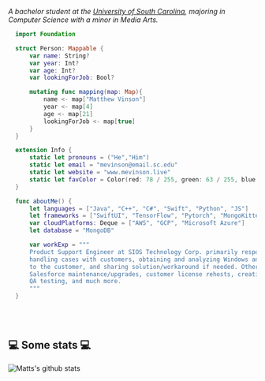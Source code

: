<img src=""/>


<p><em>A bachelor student at the <a href="https://sc.edu/">University of South Carolina</a>, majoring in Computer Science with a minor in Media Arts.</br>
</em></p>

```swift
  import Foundation

  struct Person: Mappable {
      var name: String?
      var year: Int?
      var age: Int?
      var lookingForJob: Bool?

      mutating func mapping(map: Map){
          name <- map["Matthew Vinson"]
          year <- map[4]
          age <- map[21]
          lookingForJob <- map[true]
      }
  }

  extension Info {
      static let pronouns = ("He","Him")
      static let email = "mevinson@email.sc.edu"
      static let website = "www.mevinson.live"
      static let favColor = Color(red: 78 / 255, green: 63 / 255, blue: 78/255) //Lilac
  }

  func aboutMe() {
      let languages = ["Java", "C++", "C#", "Swift", "Python", "JS"]
      let frameworks = ["SwiftUI", "TensorFlow", "Pytorch", "MongoKitten"]
      var cloudPlatforms: Deque = ["AWS", "GCP", "Microsoft Azure"]
      let database = "MongoDB"

      var workExp = """
      Product Support Engineer at SIOS Technology Corp. primarily responsible for the Linux products. Main duties include \
      handling cases with customers, obtaining and analyzing Windows and Linux system logs, providing root-cause-analysis \
      to the customer, and sharing solution/workaround if needed. Other duties include code reviews, bug triage, \ 
      Salesforce maintenance/upgrades, customer license rehosts, creating solutions for the customer support portal, \
      QA testing, and much more. 
      """
  }
```

</br></br>
<h2>💻 Some stats 💻</h2>

![Matts's github stats](https://github-readme-stats.vercel.app/api?username=mevinson&show_icons=true&title_color=fff&icon_color=79ff97&text_color=9f9f9f&bg_color=151515)

